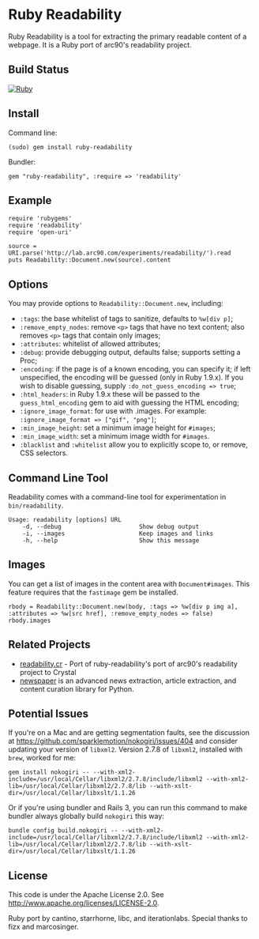 Ruby Readability
================

Ruby Readability is a tool for extracting the primary readable content of a
webpage. It is a Ruby port of arc90's readability project.

Build Status
------------

[![Ruby](https://github.com/cantino/ruby-readability/actions/workflows/ruby.yml/badge.svg?branch=master)](https://github.com/cantino/ruby-readability/actions/workflows/ruby.yml)

Install
-------

Command line:

    (sudo) gem install ruby-readability

Bundler:

    gem "ruby-readability", :require => 'readability'


Example
-------

    require 'rubygems'
    require 'readability'
    require 'open-uri'

    source = URI.parse('http://lab.arc90.com/experiments/readability/').read
    puts Readability::Document.new(source).content


Options
-------

You may provide options to `Readability::Document.new`, including:

* `:tags`: the base whitelist of tags to sanitize, defaults to `%w[div p]`;
* `:remove_empty_nodes`: remove `<p>` tags that have no text content; also
  removes `<p>` tags that contain only images;
* `:attributes`: whitelist of allowed attributes;
* `:debug`: provide debugging output, defaults false; supports setting a Proc;
* `:encoding`: if the page is of a known encoding, you can specify it; if left
   unspecified, the encoding will be guessed (only in Ruby 1.9.x). If you wish
   to disable guessing, supply `:do_not_guess_encoding => true`;
* `:html_headers`: in Ruby 1.9.x these will be passed to the
   `guess_html_encoding` gem to aid with guessing the HTML encoding;
* `:ignore_image_format`: for use with .images.  For example:
  `:ignore_image_format => ["gif", "png"]`;
* `:min_image_height`: set a minimum image height for `#images`;
* `:min_image_width`: set a minimum image width for `#images`.
* `:blacklist` and `:whitelist` allow you to explicitly scope to, or remove, CSS selectors.


Command Line Tool
-----------------

Readability comes with a command-line tool for experimentation in
`bin/readability`.

    Usage: readability [options] URL
        -d, --debug                      Show debug output
        -i, --images                     Keep images and links
        -h, --help                       Show this message


Images
------

You can get a list of images in the content area with `Document#images`. This
feature requires that the `fastimage` gem be installed.

    rbody = Readability::Document.new(body, :tags => %w[div p img a], :attributes => %w[src href], :remove_empty_nodes => false)
    rbody.images

Related Projects
----------------

* [readability.cr](https://github.com/joenas/readability.cr) - Port of ruby-readability's port of arc90's readability project to Crystal
* [newspaper](https://github.com/codelucas/newspaper) is an advanced news extraction, article extraction, and content curation library for Python.

Potential Issues
----------------

If you're on a Mac and are getting segmentation faults, see the discussion at
<https://github.com/sparklemotion/nokogiri/issues/404> and consider updating
your version of `libxml2`. Version 2.7.8 of `libxml2`, installed with `brew`,
worked for me:

    gem install nokogiri -- --with-xml2-include=/usr/local/Cellar/libxml2/2.7.8/include/libxml2 --with-xml2-lib=/usr/local/Cellar/libxml2/2.7.8/lib --with-xslt-dir=/usr/local/Cellar/libxslt/1.1.26

Or if you're using bundler and Rails 3, you can run this command to make
bundler always globally build `nokogiri` this way:

    bundle config build.nokogiri -- --with-xml2-include=/usr/local/Cellar/libxml2/2.7.8/include/libxml2 --with-xml2-lib=/usr/local/Cellar/libxml2/2.7.8/lib --with-xslt-dir=/usr/local/Cellar/libxslt/1.1.26


License
-------

This code is under the Apache License 2.0. See <http://www.apache.org/licenses/LICENSE-2.0>.

Ruby port by cantino, starrhorne, libc, and iterationlabs. Special thanks to fizx and marcosinger.
